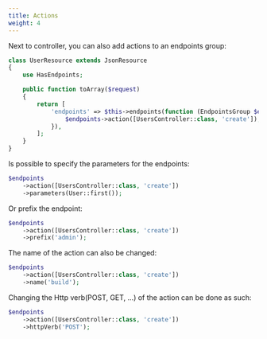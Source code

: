 ```yaml
---
title: Actions
weight: 4
---
```


Next to controller, you can also add actions to an endpoints group:

``` php
class UserResource extends JsonResource
{
    use HasEndpoints;

    public function toArray($request)
    {
        return [
            'endpoints' => $this->endpoints(function (EndpointsGroup $endpoints) {
                $endpoints->action([UsersController::class, 'create']);
            }),
        ];
    }
}
```

Is possible to specify the parameters for the endpoints:

```php
$endpoints
    ->action([UsersController::class, 'create'])
    ->parameters(User::first());
```

Or prefix the endpoint:

```php
$endpoints
    ->action([UsersController::class, 'create'])
    ->prefix('admin');
```

The name of the action can also be changed:

```php
$endpoints
    ->action([UsersController::class, 'create'])
    ->name('build');
```

Changing the Http verb(POST, GET, …) of the action can be done as such:

```php
$endpoints
    ->action([UsersController::class, 'create'])
    ->httpVerb('POST');
```

